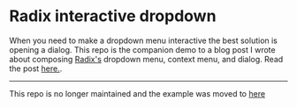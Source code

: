 # Radix interactive dropdown

When you need to make a dropdown menu interactive the best solution is opening a dialog.
This repo is the companion demo to a blog post I wrote about composing [Radix's](https://radix-ui.com) dropdown menu, context menu, and dialog. Read the post [here.](https://joshuawootonn.com/radix-interactive-dropdown).

---

This repo is no longer maintained and the example was moved to [here](https://github.com/joshuawootonn/react-components-from-scratch)
